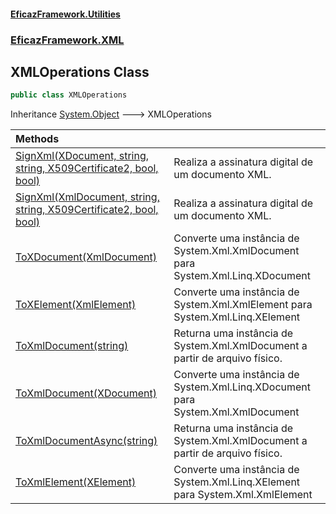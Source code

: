#### [EficazFramework.Utilities](EficazFrameworkUtilities.md 'EficazFramework Utilities')
### [EficazFramework.XML](EficazFrameworkUtilities.md#EficazFramework_XML 'EficazFramework.XML')
## XMLOperations Class
```csharp
public class XMLOperations
```

Inheritance [System.Object](https://docs.microsoft.com/en-us/dotnet/api/System.Object 'System.Object') &#129106; XMLOperations  

| Methods | |
| :--- | :--- |
| [SignXml(XDocument, string, string, X509Certificate2, bool, bool)](XMLOperations_SignXml(XDocument_string_string_X509Certificate2_bool_bool).md 'EficazFramework.XML.XMLOperations.SignXml(System.Xml.Linq.XDocument, string, string, System.Security.Cryptography.X509Certificates.X509Certificate2, bool, bool)') | Realiza a assinatura digital de um documento XML.<br/> |
| [SignXml(XmlDocument, string, string, X509Certificate2, bool, bool)](XMLOperations_SignXml(XmlDocument_string_string_X509Certificate2_bool_bool).md 'EficazFramework.XML.XMLOperations.SignXml(System.Xml.XmlDocument, string, string, System.Security.Cryptography.X509Certificates.X509Certificate2, bool, bool)') | Realiza a assinatura digital de um documento XML.<br/> |
| [ToXDocument(XmlDocument)](XMLOperations_ToXDocument(XmlDocument).md 'EficazFramework.XML.XMLOperations.ToXDocument(System.Xml.XmlDocument)') | Converte uma instância de System.Xml.XmlDocument para System.Xml.Linq.XDocument<br/> |
| [ToXElement(XmlElement)](XMLOperations_ToXElement(XmlElement).md 'EficazFramework.XML.XMLOperations.ToXElement(System.Xml.XmlElement)') | Converte uma instância de System.Xml.XmlElement para System.Xml.Linq.XElement<br/> |
| [ToXmlDocument(string)](XMLOperations_ToXmlDocument(string).md 'EficazFramework.XML.XMLOperations.ToXmlDocument(string)') | Returna uma instância de System.Xml.XmlDocument a partir de arquivo físico.<br/> |
| [ToXmlDocument(XDocument)](XMLOperations_ToXmlDocument(XDocument).md 'EficazFramework.XML.XMLOperations.ToXmlDocument(System.Xml.Linq.XDocument)') | Converte uma instância de System.Xml.Linq.XDocument para System.Xml.XmlDocument<br/> |
| [ToXmlDocumentAsync(string)](XMLOperations_ToXmlDocumentAsync(string).md 'EficazFramework.XML.XMLOperations.ToXmlDocumentAsync(string)') | Returna uma instância de System.Xml.XmlDocument a partir de arquivo físico.<br/> |
| [ToXmlElement(XElement)](XMLOperations_ToXmlElement(XElement).md 'EficazFramework.XML.XMLOperations.ToXmlElement(System.Xml.Linq.XElement)') | Converte uma instância de System.Xml.Linq.XElement para System.Xml.XmlElement<br/> |
